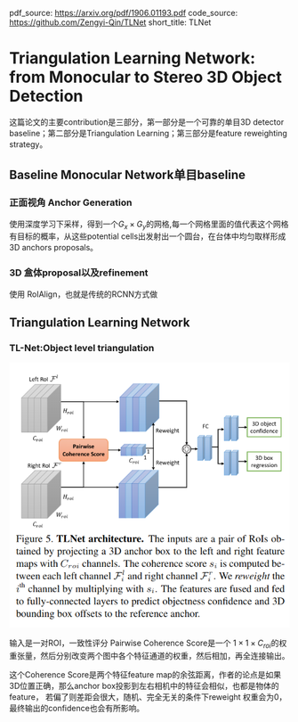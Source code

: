 pdf_source: https://arxiv.org/pdf/1906.01193.pdf
code_source: https://github.com/Zengyi-Qin/TLNet
short_title: TLNet
# Triangulation Learning Network: from Monocular to Stereo 3D Object Detection

这篇论文的主要contribution是三部分，第一部分是一个可靠的单目3D detector baseline；第二部分是Triangulation Learning；第三部分是feature reweighting strategy。

## Baseline Monocular Network单目baseline

### 正面视角 Anchor Generation

使用深度学习下采样，得到一个$G_x \times G_y$的网格,每一个网格里面的值代表这个网格有目标的概率，从这些potential cells出发射出一个圆台，在台体中均匀取样形成3D anchors proposals。

### 3D 盒体proposal以及refinement

使用 RoIAlign，也就是传统的RCNN方式做

## Triangulation Learning Network

### TL-Net:Object level triangulation

![image](res/TLNet.png)

输入是一对ROI，一致性评分 Pairwise Coherence Score是一个 $1 \times 1 \times C_{roi}$的权重张量，然后分别改变两个图中各个特征通道的权重，然后相加，再全连接输出。

这个Coherence Score是两个特征feature map的余弦距离，作者的论点是如果3D位置正确，那么anchor box投影到左右相机中的特征会相似，也都是物体的feature， 若偏了则差距会很大，随机、完全无关的条件下reweight 权重会为0，最终输出的confidence也会有所影响。